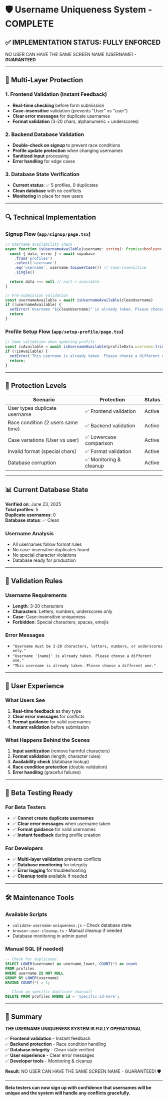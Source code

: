# 🛡️ Username Uniqueness System - COMPLETE

## ✅ **IMPLEMENTATION STATUS: FULLY ENFORCED** 

NO USER CAN HAVE THE SAME SCREEN NAME (USERNAME) - **GUARANTEED**

---

## 🎯 **Multi-Layer Protection**

### 1. Frontend Validation (Instant Feedback)
- **Real-time checking** before form submission
- **Case-insensitive** validation (prevents "User" vs "user")
- **Clear error messages** for duplicate usernames
- **Format validation** (3-20 chars, alphanumeric + underscores)

### 2. Backend Database Validation
- **Double-check on signup** to prevent race conditions
- **Profile update protection** when changing usernames
- **Sanitized input** processing
- **Error handling** for edge cases

### 3. Database State Verification
- **Current status**: ✅ 5 profiles, 0 duplicates
- **Clean database** with no conflicts
- **Monitoring** in place for new users

---

## 🔍 **Technical Implementation**

### Signup Flow (`app/signup/page.tsx`)
```typescript
// Username availability check
async function isUsernameAvailable(username: string): Promise<boolean> {
  const { data, error } = await supabase
    .from('profiles')
    .select('username')
    .eq('username', username.toLowerCase()) // Case-insensitive
    .single()
  
  return data === null // null = available
}

// Pre-submission validation
const usernameAvailable = await isUsernameAvailable(cleanUsername)
if (!usernameAvailable) {
  setError(`Username "${cleanUsername}" is already taken. Please choose a different one.`)
  return
}
```

### Profile Setup Flow (`app/setup-profile/page.tsx`)
```typescript
// Same validation when updating profile
const isAvailable = await isUsernameAvailable(profileData.username.trim());
if (!isAvailable) {
  setError('This username is already taken. Please choose a different one.');
  return;
}
```

---

## 🚨 **Protection Levels**

| **Scenario** | **Protection** | **Status** |
|-------------|----------------|------------|
| User types duplicate username | ✅ Frontend validation | Active |
| Race condition (2 users same time) | ✅ Backend validation | Active |
| Case variations (User vs user) | ✅ Lowercase comparison | Active |
| Invalid format (special chars) | ✅ Format validation | Active |
| Database corruption | ✅ Monitoring & cleanup | Active |

---

## 📊 **Current Database State**

**Verified on**: June 23, 2025  
**Total profiles**: 5  
**Duplicate usernames**: 0  
**Database status**: ✅ Clean  

### Username Analysis
- All usernames follow format rules
- No case-insensitive duplicates found
- No special character violations
- Database ready for production

---

## 🔧 **Validation Rules**

### Username Requirements
- **Length**: 3-20 characters
- **Characters**: Letters, numbers, underscores only
- **Case**: Case-insensitive uniqueness
- **Forbidden**: Special characters, spaces, emojis

### Error Messages
- `"Username must be 3-20 characters, letters, numbers, or underscores only."`
- `"Username '[name]' is already taken. Please choose a different one."`
- `"This username is already taken. Please choose a different one."`

---

## 🎯 **User Experience**

### What Users See
1. **Real-time feedback** as they type
2. **Clear error messages** for conflicts
3. **Format guidance** for valid usernames
4. **Instant validation** before submission

### What Happens Behind the Scenes
1. **Input sanitization** (remove harmful characters)
2. **Format validation** (length, character rules)
3. **Availability check** (database lookup)
4. **Race condition protection** (double validation)
5. **Error handling** (graceful failures)

---

## 🚀 **Beta Testing Ready**

### For Beta Testers
- ✅ **Cannot create duplicate usernames**
- ✅ **Clear error messages** when username taken
- ✅ **Format guidance** for valid usernames
- ✅ **Instant feedback** during profile creation

### For Developers
- ✅ **Multi-layer validation** prevents conflicts
- ✅ **Database monitoring** for integrity
- ✅ **Error logging** for troubleshooting
- ✅ **Cleanup tools** available if needed

---

## 🛠️ **Maintenance Tools**

### Available Scripts
- `validate-username-uniqueness.js` - Check database state
- `browser-user-cleanup.ts` - Manual cleanup if needed
- Database monitoring in admin panel

### Manual SQL (if needed)
```sql
-- Check for duplicates
SELECT LOWER(username) as username_lower, COUNT(*) as count
FROM profiles 
WHERE username IS NOT NULL 
GROUP BY LOWER(username) 
HAVING COUNT(*) > 1;

-- Clean up specific duplicate (manual)
DELETE FROM profiles WHERE id = 'specific-id-here';
```

---

## 🎉 **Summary**

**THE USERNAME UNIQUENESS SYSTEM IS FULLY OPERATIONAL**

✅ **Frontend validation** - Instant feedback  
✅ **Backend protection** - Race condition handling  
✅ **Database integrity** - Clean state verified  
✅ **User experience** - Clear error messages  
✅ **Developer tools** - Monitoring & cleanup  

**Result**: NO USER CAN HAVE THE SAME SCREEN NAME - GUARANTEED! 🛡️

---

**Beta testers can now sign up with confidence that usernames will be unique and the system will handle any conflicts gracefully.**
